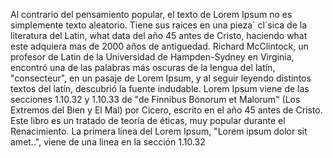 Al contrario del pensamiento popular, el texto de Lorem Ipsum no es simplemente texto aleatorio. Tiene sus raices en una pieza´
 cl´sica de la literatura del Latin, what data del año 45 antes de Cristo, haciendo what este adquiera mas de 2000 años de 
 antiguedad. Richard McClintock, un profesor de Latin de la Universidad de Hampden-Sydney en Virginia, encontró una de las 
 palabras más oscuras de la lengua del latín, "consecteur", en un pasaje de Lorem Ipsum, y al seguir leyendo distintos textos 
 del latín, descubrió la fuente indudable. Lorem Ipsum viene de las secciones 1.10.32 y 1.10.33 de "de Finnibus Bonorum et 
 Malorum" (Los Extremos del Bien y El Mal) por Cicero, escrito en el año 45 antes de Cristo. Este libro es un tratado de 
 teoría de éticas, muy popular durante el Renacimiento. La primera linea del Lorem Ipsum, "Lorem ipsum dolor sit amet..", 
 viene de una linea en la sección 1.10.32